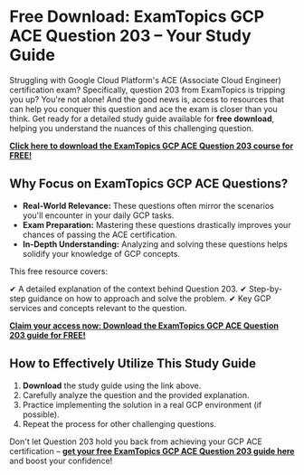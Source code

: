 # Free Download: ExamTopics GCP ACE Question 203 – Your Study Guide

Struggling with Google Cloud Platform's ACE (Associate Cloud Engineer) certification exam? Specifically, question 203 from ExamTopics is tripping you up? You're not alone! And the good news is, access to resources that can help you conquer this question and ace the exam is closer than you think. Get ready for a detailed study guide available for **free download**, helping you understand the nuances of this challenging question.

[**Click here to download the ExamTopics GCP ACE Question 203 course for FREE!**](https://udemywork.com/examtopics-gcp-ace-question-203)

## Why Focus on ExamTopics GCP ACE Questions?

*   **Real-World Relevance:** These questions often mirror the scenarios you'll encounter in your daily GCP tasks.
*   **Exam Preparation:** Mastering these questions drastically improves your chances of passing the ACE certification.
*   **In-Depth Understanding:** Analyzing and solving these questions helps solidify your knowledge of GCP concepts.

This free resource covers:

✔ A detailed explanation of the context behind Question 203.
✔ Step-by-step guidance on how to approach and solve the problem.
✔ Key GCP services and concepts relevant to the question.

[**Claim your access now: Download the ExamTopics GCP ACE Question 203 guide for FREE!**](https://udemywork.com/examtopics-gcp-ace-question-203)

## How to Effectively Utilize This Study Guide

1.  **Download** the study guide using the link above.
2.  Carefully analyze the question and the provided explanation.
3.  Practice implementing the solution in a real GCP environment (if possible).
4.  Repeat the process for other challenging questions.

Don't let Question 203 hold you back from achieving your GCP ACE certification – **[get your free ExamTopics GCP ACE Question 203 guide here](https://udemywork.com/examtopics-gcp-ace-question-203)** and boost your confidence!
